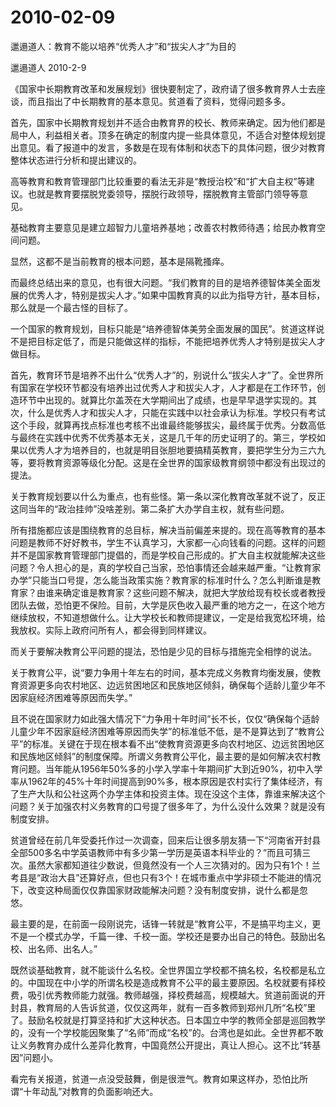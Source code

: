 # 2010-02-09

邋遢道人：教育不能以培养“优秀人才”和“拔尖人才”为目的

邋遢道人 2010-2-9

《国家中长期教育改革和发展规划》很快要制定了，政府请了很多教育界人士去座谈，而且指出了中长期教育的基本意见。贫道看了资料，觉得问题多多。 

首先，国家中长期教育规划并不适合由教育界的校长、教师来确定。因为他们都是局中人，利益相关者。顶多在确定的制度内提一些具体意见，不适合对整体规划提出意见。看了报道中的发言，多数是在现有体制和状态下的具体问题，很少对教育整体状态进行分析和提出建议的。 

高等教育和教育管理部门比较重要的看法无非是“教授治校”和“扩大自主权”等建议。也就是教育要摆脱党委领导，摆脱行政领导，摆脱教育主管部门领导等意见。 

基础教育主要意见是建立超智力儿童培养基地；改善农村教师待遇；给民办教育空间问题。 

显然，这都不是当前教育的根本问题，基本是隔靴搔痒。 

而最终总结出来的意见，也有很大问题。“我们教育的目的是培养德智体美全面发展的优秀人才，特别是拔尖人才。”如果中国教育真的以此为指导方针，基本目标，那么就是一个最古怪的目标了。 

一个国家的教育规划，目标只能是“培养德智体美劳全面发展的国民”。贫道这样说不是把目标定低了，而是只能做这样的指标，不能把培养优秀人才特别是拔尖人才做目标。 

首先，教育环节是培养不出什么“优秀人才”的，别说什么“拔尖人才”了。全世界所有国家在学校环节都没有培养出过优秀人才和拔尖人才，人才都是在工作环节，创造环节中出现的。就算比尔盖茨在大学期间出了成绩，也是早早退学实现的。其次，什么是优秀人才和拔尖人才，只能在实践中以社会承认为标准。学校只有考试这个手段，就算再找点标准也考核不出谁最终能够拔尖，最终属于优秀。分数高低与最终在实践中优秀不优秀基本无关，这是几千年的历史证明了的。第三，学校如果以优秀人才为培养目的，也就是明目张胆地要搞精英教育，要把学生分为三六九等，要将教育资源等级化分配。这是在全世界的国家级教育纲领中都没有出现过的提法。 

关于教育规划要以什么为重点，也有些怪。第一条以深化教育改革就不说了，反正这同当年的“政治挂帅”没啥差别。第二条扩大办学自主权，就有些问题。 

所有措施都应该是围绕教育的总目标，解决当前偏差来提的。现在高等教育的基本问题是教师不好好教书，学生不认真学习，大家都一心向钱看的问题。这样的问题并不是国家教育管理部门提倡的，而是学校自己形成的。扩大自主权就能解决这些问题？令人担心的是，真的学校自己当家，恐怕事情还会越来越严重。“让教育家办学”只能当口号提，怎么能当政策实施？教育家的标准时什么？怎么判断谁是教育家？由谁来确定谁是教育家？这些问题不解决，就把大学放给现有校长或者教授团队去做，恐怕更不保险。目前，大学是灰色收入最严重的地方之一，在这个地方继续放权，不知道想做什么。让大学校长和教师提建议，一定是给我宽松环境，给我放权。实际上政府问所有人，都会得到同样建议。 

而关于要解决教育公平问题的提法，恐怕是少见的目标与措施完全相悖的说法。 

关于教育公平，说“要力争用十年左右的时间，基本完成义务教育均衡发展，使教育资源更多向农村地区、边远贫困地区和民族地区倾斜，确保每个适龄儿童少年不因家庭经济困难等原因而失学。” 

且不说在国家财力如此强大情况下“力争用十年时间”长不长，仅仅“确保每个适龄儿童少年不因家庭经济困难等原因而失学”的标准低不低，是不是算达到了“教育公平”的标准。关键在于现在根本看不出“使教育资源更多向农村地区、边远贫困地区和民族地区倾斜”的制度保障。所谓义务教育公平化，最主要的是如何解决农村教育问题。当年能从1956年50%多的小学入学率十年期间扩大到近90%，初中入学率从1962年的45%十年时间提高到90%多，根本原因是农村实行了集体经济，有了生产大队和公社这两个办学主体和投资主体。现在没这个主体，靠谁来解决这个问题？关于加强农村义务教育的口号提了很多年了，为什么没什么效果？就是没有制度安排。 

贫道曾经在前几年受委托作过一次调查，回来后让很多朋友猜一下“河南省开封县全部500多名中学英语教师中有多少第一学历是英语本科毕业的？”而且可猜三次。虽然大家都知道往少数说，但竟然没有一个人三次猜对的。因为只有1个！兰考县是“政治大县”还算好点，但也只有3个！在城市重点中学非硕士不能进的情况下，改变这种局面仅仅靠国家财政能解决问题？没有制度安排，说什么都是忽悠。 

最主要的是，在前面一段刚说完，话锋一转就是“教育公平，不是搞平均主义，更不是一个模式办学，千篇一律、千校一面。学校还是要办出自己的特色。鼓励出名校、出名师、出名人。” 

既然谈基础教育，就不能谈什么名校。全世界国立学校都不搞名校，名校都是私立的。中国现在中小学的所谓名校是造成教育不公平的最主要原因。名校就要有择校费，吸引优秀教师能力就强。教师越强，择校费越高，规模越大。贫道前面说的开封县，教育局的人告诉贫道，仅仅这两年，就有一百多教师到郑州几所“名校”里了。鼓励名校就是打算坚持和扩大这种状态。日本国立中学的教师全部是巡回教学的，没有一个学校能因聚集了“名师”而成“名校”的。台湾也是如此。全世界都不敢让义务教育办成什么差异化教育，中国竟然公开提出，真让人担心。这不比“转基因”问题小。 

看完有关报道，贫道一点没受鼓舞，倒是很泄气。教育如果这样办，恐怕比所谓“十年动乱”对教育的负面影响还大。
